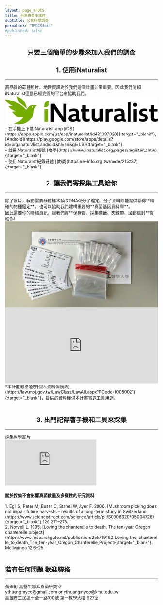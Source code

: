 ```yaml
---
layout: page_TFDCS
title: 台灣真菌多樣性
subtitle: 公民科學調查
permalink: "TFDCSJoin"
#published: false
---
```

<h2 style="text-align: center;"> 只要三個簡單的步驟來加入我們的調查</h2>
<p></p>
<h2 style="text-align: center;">1. 使用iNaturalist</h2>
<hr>
高品質的菇體照片、地理資訊對於我們這個計畫非常重要。因此我們倚賴iNaturalist這個已經完善的平台來協助我們。<br>
<img src="/assets/img/iNatlogo100.png">
- 在手機上下載iNaturalist app [iOS](https://apps.apple.com/us/app/inaturalist/id421397028){:target="_blank"}, [Android](https://play.google.com/store/apps/details?id=org.inaturalist.android&hl=en&gl=US){:target="_blank"}<br>
- 註冊iNaturalist帳號 [教學](https://www.inaturalist.org/pages/register_zhtw){:target="_blank"}<br>
- 使用iNaturalist紀錄菇體 [教學](https://e-info.org.tw/node/215237){:target="_blank"}<br>

<p></p>
<h2 style="text-align: center;">2. 讓我們寄採集工具給你</h2>
<hr>
除了照片，我們需要菇體樣本抽取DNA做分子鑑定。分子資料除能提供給你**精確的物種鑑定**，也可以協助我們建構重要的**真菌基因資料庫**。<br>
因此需要你的聯絡資訊，讓我們將**保存管、採集標籤、夾鍊帶、回郵信封**寄給你!<br>
<img src="/assets/img/package_300.jpg" style="float:right" /><br>
<iframe frameborder="0"
        height="250"
        width="100%"
        scrolling="no"
        style="overflow:hidden"
        align="left"
        src="https://script.google.com/macros/s/AKfycbxYhTHhXMI-AlQUZrkxcT9ly322MwYqtNnnN8VUbV08jiVDokN3BqIUxKTSooTea4OM/exec">
</iframe><br>
*本計畫嚴格遵守[個人資料保護法](https://law.moj.gov.tw/LawClass/LawAll.aspx?PCode=I0050021){:target="_blank"}，提供的資料僅供本計畫寄送工具用途。<br>
<br>
<p></p>
<h2 style="text-align: center;">3. 出門記得著手機和工具來採集</h2>
<hr>
採集教學影片
<div class="embed-responsive embed-responsive-16by9">
  <iframe src="https://www.youtube.com/embed/howFsUcMNIM" frameborder="0" allow="autoplay; encrypted-media" allowfullscreen></iframe>
</div>
<p>
<h4>關於採集不會影響真菌數量及多樣性的研究資料</h4></p>
1. Egli S, Peter M, Buser C, Stahel W, Ayer F. 2006. [Mushroom picking does not impair future harvests – results of a long-term study in Switzerland](https://www.sciencedirect.com/science/article/pii/S0006320705004726){:target="_blank"} 129:271–276.<br>
2. Norvell L. 1995. [Loving the chanterelle to death. The ten-year Oregon chanterelle project](https://www.researchgate.net/publication/255719162_Loving_the_chanterelle_to_death_The_ten-year_Oregon_Chanterelle_Project){:target="_blank"}. McIlvainea 12:6–25.
<br>
<br>
<h2>若有任何問題 歡迎聯絡</h2>
<hr>
黃尹則 高醫生物系真菌研究室<br> 
ythuangmyco@gmail.com or ythuangmyco@kmu.edu.tw<br>
高雄市三民區十全一路100號 第一教學大樓 927室

